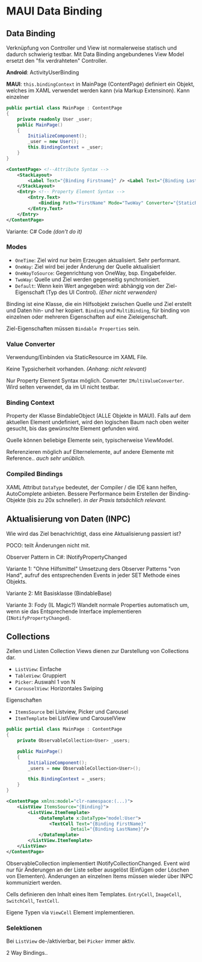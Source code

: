 # MAUI Data Binding

## Data Binding

Verknüpfung von Controller und View ist normalerweise statisch und dadurch schwierig testbar. Mit Data Binding angebundenes View Model ersetzt den "fix verdrahteten" Controller.

**Android**: ActivityUserBinding

**MAUI**: `this.bindingContext` in MainPage (ContentPage) definiert ein Objekt, welches im XAML verwendet werden kann (via Markup Extensinon). Kann einzelner 

```cs
public partial class MainPage : ContentPage
{
    private readonly User _user;
    public MainPage()
    {
        InitializeComponent();
        _user = new User();
        this.BindingContext = _user;
    }
}
```

```xml
<ContentPage> <!--Attribute Syntax --> 
    <StackLayout>
        <Label Text="{Binding Firstname}" /> <Label Text="{Binding Lastname}" />
    </StackLayout>
    <Entry> <!-- Property Element Syntax -->
    	<Entry.Text>
        	<Binding Path="FirstName" Mode="TwoWay" Converter="{StaticResource MyCnv}" />
		</Entry.Text>
	</Entry>
</ContentPage>
```

Variante: C# Code _(don't do it)_

### Modes

- `OneTime`: Ziel wird nur beim Erzeugen aktualisiert. Sehr performant.
- `OneWay`: Ziel wird bei jeder Änderung der Quelle aktualisiert
- `OneWayToSource`: Gegenrichtung von OneWay, bsp. Eingabefelder.
- `TwoWay`: Quelle und Ziel werden gegenseitig synchronisiert.
- `Default`: Wenn kein Wert angegeben wird: abhängig von der Ziel-Eigenschaft (Typ des UI Control). _(Eher nicht verwenden)_ 

Binding ist eine Klasse, die ein Hilfsobjekt zwischen Quelle und Ziel erstellt und Daten hin- und her kopiert.
`Binding` und `MultiBinding`, für binding von einzelnen oder mehreren Eigenschaften auf eine Zieleigenschaft.

Ziel-Eigenschaften müssen `Bindable Properties` sein.

### Value Converter

Verwendung/Einbinden via StaticResource im XAML File.

Keine Typsicherheit vorhanden.
_(Anhang: nicht relevant)_

Nur Property Element Syntax möglich. Converter `IMultiValueConverter`. Wird selten verwendet, da im UI nicht testbar.

### Binding Context

Property der Klasse BindableObject (ALLE Objekte in MAUI). Falls auf dem aktuellen Element undefiniert, wird den logischen Baum nach oben weiter gesucht, bis das gewünschte Element gefunden wird.

Quelle können beliebige Elemente sein, typischerweise ViewModel.

Referenzieren möglich auf Elternelemente, auf andere Elemente mit Reference.. _auch sehr unüblich._

### Compiled Bindings

XAML Attribut `DataType` bedeutet, der Compiler / die IDE kann helfen, AutoComplete anbieten.
Bessere Performance beim Erstellen der Binding-Objekte (bis zu 20x schneller). _in der Praxis tatsächlich relevant._

## Aktualisierung von Daten (INPC)

Wie wird das Ziel benachrichtigt, dass eine Aktualisierung passiert ist?

POCO: teilt Änderungen nicht mit.

Observer Pattern in C#: INotifyPropertyChanged

Variante 1: "Ohne Hilfsmittel" 
Umsetzung ders Observer Patterns "von Hand", aufruf des entsprechenden Events in jeder SET Methode eines Objekts.

Variante 2: Mit Basisklasse (BindableBase)

Variante 3: Fody (IL Magic?) 
Wandelt normale Properties automatisch um, wenn sie das Entsprechende Interface implementieren (`INotifyPropertyChanged`).

## Collections

Zellen und Listen 
Collection Views dienen zur Darstellung von Collections dar.

- `ListView`: Einfache
- `TableView`: Gruppiert
- `Picker`: Auswahl 1 von N
- `CarouselView`: Horizontales Swiping

Eigenschaften

- `ItemsSource` bei Listview, Picker und Carousel
- `ItemTemplate` bei ListView und CarouselView

```cs
public partial class MainPage : ContentPage
{
    private ObservableCollection<User> _users;

    public MainPage()
    {
        InitializeComponent();
        _users = new ObservableCollection<User>();

        this.BindingContext = _users;
    }
}
```

```xml
<ContentPage xmlns:model="clr-namespace:(...)">
    <ListView ItemsSource="{Binding}">
        <ListView.ItemTemplate>
            <DataTemplate x:DataType="model:User">
                <TextCell Text="{Binding FirstName}"
                        Detail="{Binding LastName}"/>
            </DataTemplate>
        </ListView.ItemTemplate>
    </ListView>
</ContentPage>
```

ObservableCollection implementiert INotifyCollectionChanged. Event wird nur für Änderungen an der Liste selber ausgelöst (Einfügen oder Löschen von Elementen). Änderungen an einzelnen Items müssen wieder über INPC kommuniziert werden.

Cells definieren den Inhalt eines Item Templates.
`EntryCell`, `ImageCell`, `SwitchCell`, `TextCell`.

Eigene Typen via `ViewCell` Element implementieren.

### Selektionen

Bei `ListView` de-/aktivierbar, bei `Picker` immer aktiv.

2 Way Bindings..
